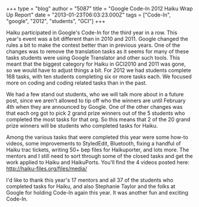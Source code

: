 +++
type = "blog"
author = "5087"
title = "Google Code-In 2012 Haiku Wrap Up Report"
date = "2013-01-23T06:03:23.000Z"
tags = ["Code-In", "google", "2012", "students", "GCI"]
+++

Haiku participated in Google's Code-In for the third year in a row.  This year's event was a bit different than in 2010 and 2011.  Google changed the rules a bit to make the contest better than in previous years.  One of the changes was to remove the translation tasks as it seems for many of these tasks students were using Google Translator and other such tools.  This meant that the biggest category for Haiku in GCI2010 and 2011 was gone, so we would have to adjust things a bit.  For 2012 we had students complete 168 tasks, with ten students completing six or more tasks each.  We focused more on coding and coding related tasks than in the past.
<!--break-->
We had a few stand out students, who we will talk more about in a future post, since we aren't allowed to tip off who the winners are until February 4th when they are announced by Google.  One of the other changes was that each org got to pick 2 grand prize winners out of the 5 students who completed the most tasks for that org.  So this means that 2 of the 20 grand prize winners will be students who completed tasks for Haiku.

Among the various tasks that were completed this year were some how-to videos, some improvements to StyledEdit, Bluetooth, fixing a handful of Haiku trac tickets, writing 50+ bep files for Haikuporter, and lots more.  The mentors and I still need to sort through some of the closed tasks and get the work applied to Haiku and HaikuPorts.  You'll find the 4 videos posted here: http://haiku-files.org/files/media/

I'd like to thank this year's 17 mentors and all 37 of the students who completed tasks for Haiku, and also Stephanie Taylor and the folks at Google for holding Code-In again this year.  It was another fun and exciting Code-In.